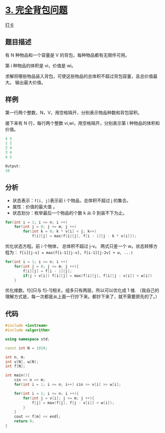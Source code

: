 # [3. 完全背包问题](https://www.acwing.com/problem/content/3/)

[打卡](https://www.acwing.com/activity/content/problem/content/998/1/)

## 题目描述

有 N 种物品和一个容量是 V 的背包，每种物品都有无限件可用。

第 i 种物品的体积是 vi，价值是 wi。

求解将哪些物品装入背包，可使这些物品的总体积不超过背包容量，且总价值最大。
输出最大价值。

## 样例

第一行两个整数，N，V，用空格隔开，分别表示物品种数和背包容积。

接下来有 N 行，每行两个整数 vi,wi，用空格隔开，分别表示第 i 种物品的体积和价值。

```c++
4 5
1 2
2 4
3 4
4 5

Output:
10
```

## 分析

- 状态表示：`f[i, j]`表示前 i 个物品，总体积不超过 j 的集合。
- 属性：价值的最大值 。
- 状态划分：枚举最后一个物品的个数 k 从 0 到装不下为止。

```c++
for(int i = 1; i <= n; i ++)
    for(int j = 0; j <= m; j ++)
        for(int k = 0; k * v[i] < j; k++)
            f[i][j] = max(f[i][j], f[i - 1][j - k * v[i]]);
```

优化状态方程。前 i 个物体， 总体积不超过 j-v。
两式只差一个 w。状态转移方程为：
`f[i][j-v] = max(f[i-1][j-v], f[i-1][j-2v] + w, ...)`

```c++
for(int i = 1; i <= n; i ++)
    for(int j = 0; j <= m; j ++){
        f[i][j] = f[i - 1][j];
        if(j > v[i]) f[i][j] = max(f[i][j], f[i][j - v[i]] + w[i])
    }
```

优化维数。f[i]只与 f[i-1]相关。组多只有两层，所以可以优化成 1 维.
（我自己的理解方式是，每一次都是从上面一行抄下来。都抄下来了，就不需要原先的了。）

## 代码

```c++
#include <iostream>
#include <algorithm>

using namespace std;

const int N = 1010;

int n, m;
int v[N], w[N];
int f[N];

int main(){
    cin >> n >> m;
    for(int i = 1; i <= n; i++) cin >> v[i] >> w[i];

    for(int i = 1; i <= n; i ++){
        for(int j = v[i]; j <= m; j ++){
            f[j] = max(f[j], f[j - v[i]] + w[i]);
        }
    }
    cout << f[m] << endl;
    return 0;
}
```
